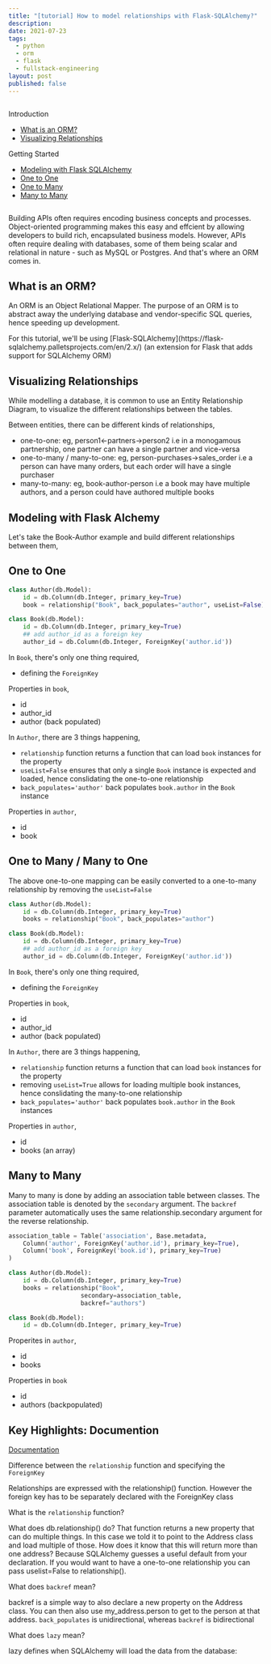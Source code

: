 ```yaml
---
title: "[tutorial] How to model relationships with Flask-SQLAlchemy?"
description:
date: 2021-07-23
tags:
  - python
  - orm
  - flask
  - fullstack-engineering
layout: post
published: false
---
```


<div class="column is-one-third">
    <aside class="menu">
        <p class="menu-label">
            Introduction
        </p>
        <ul class="menu-list">
            <li><a href='#what-is-an-orm'>What is an ORM?</a></li>
            <li><a href='#visualizing-relationships'>Visualizing Relationships</a></li>
        </ul>
         <p class="menu-label">
            Getting Started
        </p>
        <ul class="menu-list">
            <li><a href='#modelling'>Modeling with Flask SQLAlchemy</a></li>
            <li><a href='#one-to-one'>One to One</a></li>
            <li><a href='#one-to-many'>One to Many</a></li>
            <li><a href='#many-to-many'>Many to Many</a></li>
        </ul>
    </aside>
</div>
<div class="column">

<p>
Building APIs often requires encoding business concepts and processes. Object-oriented programming makes this easy and effcient by allowing developers to build rich, encapsulated business models. However, APIs often require dealing with databases, some of them being scalar and relational in nature - such as MySQL or Postgres. And that's where an ORM comes in.
</p>

<section class='section is-small'>

<h1>What is an ORM?</h1>
<a id='what-is-an-orm'></a>

<p>
An ORM is an Object Relational Mapper. The purpose of an ORM is to abstract away the underlying database and vendor-specific SQL queries, hence speeding up development.
</p>

<p>
For this tutorial, we'll be using [Flask-SQLAlchemy](https://flask-sqlalchemy.palletsprojects.com/en/2.x/) (an extension for Flask that adds support for SQLAlchemy ORM)
</p>

</section>

<section class='section is-small'>

<h1>Visualizing Relationships</h1>
<a id='visualizing-relationships'></a>

<p>
While modelling a database, it is common to use an Entity Relationship Diagram, to visualize the different relationships between the tables.
</p>

<p>
Between entities, there can be different kinds of relationships,

- one-to-one: eg, person1<-partners->person2 i.e in a monogamous partnership, one partner can have a single partner and vice-versa
- one-to-many / many-to-one: eg, person-purchases->sales_order i.e a person can have many orders, but each order will have a single purchaser
- many-to-many: eg, book-author-person i.e a book may have multiple authors, and a person could have authored multiple books
</p>
</section>

<section class='section is-small'>
<h1>Modeling with Flask Alchemy</h1>
<a id='modeling'></a>

Let's take the Book-Author example and build different relationships between them,

<h2>One to One</h2>
<a id='one-to-one'></a>

```python
class Author(db.Model):
    id = db.Column(db.Integer, primary_key=True)
    book = relationship("Book", back_populates="author", useList=False)

class Book(db.Model):
    id = db.Column(db.Integer, primary_key=True)
    ## add author_id as a foreign key
    author_id = db.Column(db.Integer, ForeignKey('author.id'))
```

In `Book`, there's only one thing required,

- defining the `ForeignKey`

Properties in `book`,

- id
- author_id
- author (back populated)

In `Author`, there are 3 things happening,

- `relationship` function returns a function that can load `book` instances for the property
- `useList=False` ensures that only a single `Book` instance is expected and loaded, hence conslidating the one-to-one relationship
- `back_populates='author'` back populates `book.author` in the `Book` instance

Properties in `author`,

- id
- book

<h2>One to Many / Many to One</h2>
<a id='one-to-many'></a>

The above one-to-one mapping can be easily converted to a one-to-many relationship by removing the `useList=False`

```python
class Author(db.Model):
    id = db.Column(db.Integer, primary_key=True)
    books = relationship("Book", back_populates="author")

class Book(db.Model):
    id = db.Column(db.Integer, primary_key=True)
    ## add author_id as a foreign key
    author_id = db.Column(db.Integer, ForeignKey('author.id'))
```

In `Book`, there's only one thing required,

- defining the `ForeignKey`

Properties in `book`,

- id
- author_id
- author (back populated)

In `Author`, there are 3 things happening,

- `relationship` function returns a function that can load `book` instances for the property
- removing `useList=True` allows for loading multiple book instances, hence conslidating the many-to-one relationship
- `back_populates='author'` back populates `book.author` in the `Book` instances

Properties in `author`,

- id
- books (an array)

<h2>Many to Many</h2>
<a id='many-to-many'></a>

Many to many is done by adding an association table between classes. The association table is denoted by the `secondary` argument.
The `backref` parameter automatically uses the same relationship.secondary argument for the reverse relationship.

```python
association_table = Table('association', Base.metadata,
    Column('author', ForeignKey('author.id'), primary_key=True),
    Column('book', ForeignKey('book.id'), primary_key=True)
)

class Author(db.Model):
    id = db.Column(db.Integer, primary_key=True)
    books = relationship("Book",
                    secondary=association_table,
                    backref="authors")

class Book(db.Model):
    id = db.Column(db.Integer, primary_key=True)
```

Properites in `author`,

- id
- books

Properties in `book`

- id
- authors (backpopulated)

</section>

<section class='section is-small'>

<h1>Key Highlights: Documention</h1>
<a id='higlights'></a>

[Documentation](https://flask-sqlalchemy.palletsprojects.com/en/2.x/models/#one-to-many-relationships)

Difference between the `relationship` function and specifying the `ForeignKey`

<quote>Relationships are expressed with the relationship() function. However the foreign key has to be separately declared with the ForeignKey class</quote>

What is the `relationship` function?

<quote> What does db.relationship() do? That function returns a new property that can do multiple things. In this case we told it to point to the Address class and load multiple of those. How does it know that this will return more than one address? Because SQLAlchemy guesses a useful default from your declaration. If you would want to have a one-to-one relationship you can pass uselist=False to relationship(). </quote>

What does `backref` mean?

<quote> backref is a simple way to also declare a new property on the Address class. You can then also use my_address.person to get to the person at that address. `back_populates` is unidirectional, whereas `backref` is bidirectional </quote>

What does `lazy` mean?

<quote>lazy defines when SQLAlchemy will load the data from the database:</quote>

</section>
</div>
